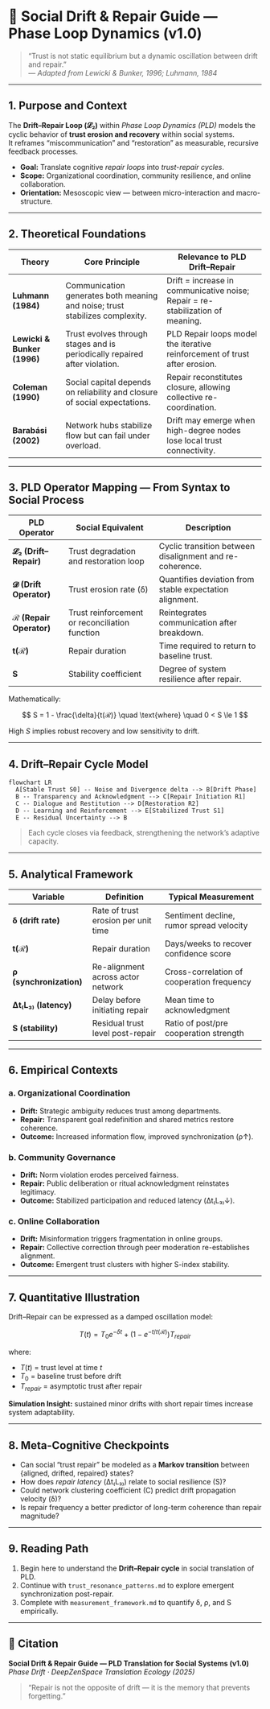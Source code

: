 # 🔄 Social Drift & Repair Guide — Phase Loop Dynamics (v1.0)

> “Trust is not static equilibrium but a dynamic oscillation between drift and repair.”  
> — *Adapted from Lewicki & Bunker, 1996; Luhmann, 1984*

---

## 1. Purpose and Context

The **Drift–Repair Loop (𝓛₂)** within *Phase Loop Dynamics (PLD)* models the cyclic behavior of **trust erosion and recovery** within social systems.  
It reframes “miscommunication” and “restoration” as measurable, recursive feedback processes.

- **Goal:** Translate cognitive *repair loops* into *trust-repair cycles*.  
- **Scope:** Organizational coordination, community resilience, and online collaboration.  
- **Orientation:** Mesoscopic view — between micro-interaction and macro-structure.

---

## 2. Theoretical Foundations

| Theory | Core Principle | Relevance to PLD Drift–Repair |
|--------|----------------|-------------------------------|
| **Luhmann (1984)** | Communication generates both meaning and noise; trust stabilizes complexity. | Drift = increase in communicative noise; Repair = re-stabilization of meaning. |
| **Lewicki & Bunker (1996)** | Trust evolves through stages and is periodically repaired after violation. | PLD Repair loops model the iterative reinforcement of trust after erosion. |
| **Coleman (1990)** | Social capital depends on reliability and closure of social expectations. | Repair reconstitutes closure, allowing collective re-coordination. |
| **Barabási (2002)** | Network hubs stabilize flow but can fail under overload. | Drift may emerge when high-degree nodes lose local trust connectivity. |

---

## 3. PLD Operator Mapping — From Syntax to Social Process

| PLD Operator | Social Equivalent | Description |
|---------------|-------------------|--------------|
| **𝓛₂ (Drift–Repair)** | Trust degradation and restoration loop | Cyclic transition between disalignment and re-coherence. |
| **𝓓 (Drift Operator)** | Trust erosion rate (δ) | Quantifies deviation from stable expectation alignment. |
| **ℛ (Repair Operator)** | Trust reinforcement or reconciliation function | Reintegrates communication after breakdown. |
| **t(ℛ)** | Repair duration | Time required to return to baseline trust. |
| **S** | Stability coefficient | Degree of system resilience after repair. |

Mathematically:

$$
S = 1 - \frac{\delta}{t(ℛ)} \quad \text{where} \quad 0 < S \le 1
$$

High $S$ implies robust recovery and low sensitivity to drift.

---

## 4. Drift–Repair Cycle Model

```mermaid
flowchart LR
  A[Stable Trust S0] -- Noise and Divergence delta --> B[Drift Phase]
  B -- Transparency and Acknowledgment --> C[Repair Initiation R1]
  C -- Dialogue and Restitution --> D[Restoration R2]
  D -- Learning and Reinforcement --> E[Stabilized Trust S1]
  E -- Residual Uncertainty --> B
```
> Each cycle closes via feedback, strengthening the network’s adaptive capacity.

---

## 5. Analytical Framework

| Variable | Definition | Typical Measurement |
|-----------|-------------|---------------------|
| **δ (drift rate)** | Rate of trust erosion per unit time | Sentiment decline, rumor spread velocity |
| **t(ℛ)** | Repair duration | Days/weeks to recover confidence score |
| **ρ (synchronization)** | Re-alignment across actor network | Cross-correlation of cooperation frequency |
| **Δt₍L₃₎ (latency)** | Delay before initiating repair | Mean time to acknowledgment |
| **S (stability)** | Residual trust level post-repair | Ratio of post/pre cooperation strength |

---

## 6. Empirical Contexts

### a. Organizational Coordination
- **Drift:** Strategic ambiguity reduces trust among departments.  
- **Repair:** Transparent goal redefinition and shared metrics restore coherence.  
- **Outcome:** Increased information flow, improved synchronization (ρ↑).

### b. Community Governance
- **Drift:** Norm violation erodes perceived fairness.  
- **Repair:** Public deliberation or ritual acknowledgment reinstates legitimacy.  
- **Outcome:** Stabilized participation and reduced latency (Δt₍L₃₎↓).

### c. Online Collaboration
- **Drift:** Misinformation triggers fragmentation in online groups.  
- **Repair:** Collective correction through peer moderation re-establishes alignment.  
- **Outcome:** Emergent trust clusters with higher S-index stability.

---

## 7. Quantitative Illustration

Drift–Repair can be expressed as a damped oscillation model:

$$
T(t) = T_0 e^{-\delta t} + (1 - e^{-t/t(ℛ)})T_{repair}
$$

where:  
- $T(t)$ = trust level at time *t*  
- $T_0$ = baseline trust before drift  
- $T_{repair}$ = asymptotic trust after repair  

**Simulation Insight:** sustained minor drifts with short repair times increase system adaptability.

---

## 8. Meta-Cognitive Checkpoints

- Can social “trust repair” be modeled as a **Markov transition** between {aligned, drifted, repaired} states?  
- How does *repair latency* (Δt₍L₃₎) relate to social resilience (S)?  
- Could network clustering coefficient (C) predict drift propagation velocity (δ)?  
- Is repair frequency a better predictor of long-term coherence than repair magnitude?

---

## 9. Reading Path

1. Begin here to understand the **Drift–Repair cycle** in social translation of PLD.  
2. Continue with `trust_resonance_patterns.md` to explore emergent synchronization post-repair.  
3. Complete with `measurement_framework.md` to quantify δ, ρ, and S empirically.

---

## 📘 Citation

**Social Drift & Repair Guide — PLD Translation for Social Systems (v1.0)**  
_Phase Drift · DeepZenSpace Translation Ecology (2025)_

> “Repair is not the opposite of drift — it is the memory that prevents forgetting.”
